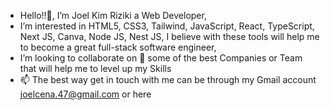 - Hello!!👋, I’m Joel Kim Riziki a Web Developer, 
- I’m interested in HTML5, CSS3, Tailwind, JavaScript, React, TypeScript, Next JS, Canva, Node JS, Nest JS, I believe with these tools will help me to become a great full-stack software engineer,
- I’m looking to collaborate on 💞️ some of the best Companies or Team that will help me to level up my Skills
- 📫 The best way get in touch with me can be through my Gmail account joelcena.47@gmail.com or here


<!---
Joel-Kimikya/Joel-Kimikya is a ✨ special ✨ repository because its `README.md` (this file) appears on your GitHub profile.
You can click the Preview link to take a look at your changes.
--->
